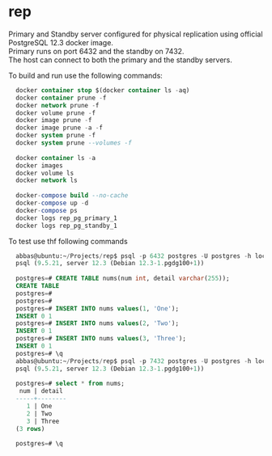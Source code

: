 # rep
Primary and Standby server configured for physical replication using official PostgreSQL 12.3 docker image.  
  Primary runs on port 6432 and the standby on 7432.  
  The host can connect to both the primary and the standby servers.  
  
  To build and run use the following commands:  
```sql
  docker container stop $(docker container ls -aq)  
  docker container prune -f  
  docker network prune -f  
  docker volume prune -f  
  docker image prune -f  
  docker image prune -a -f  
  docker system prune -f  
  docker system prune --volumes -f  
  
  docker container ls -a  
  docker images  
  docker volume ls  
  docker network ls  
  
  docker-compose build --no-cache  
  docker-compose up -d  
  docker-compose ps  
  docker logs rep_pg_primary_1  
  docker logs rep_pg_standby_1  
```
  To test use thf following commands  
```sql
  abbas@ubuntu:~/Projects/rep$ psql -p 6432 postgres -U postgres -h localhost  
  psql (9.5.21, server 12.3 (Debian 12.3-1.pgdg100+1))  
  
  postgres=# CREATE TABLE nums(num int, detail varchar(255));  
  CREATE TABLE  
  postgres=#  
  postgres=#  
  postgres=# INSERT INTO nums values(1, 'One');  
  INSERT 0 1  
  postgres=# INSERT INTO nums values(2, 'Two');  
  INSERT 0 1  
  postgres=# INSERT INTO nums values(3, 'Three');  
  INSERT 0 1  
  postgres=# \q  
  abbas@ubuntu:~/Projects/rep$ psql -p 7432 postgres -U postgres -h localhost  
  psql (9.5.21, server 12.3 (Debian 12.3-1.pgdg100+1))  
    
  postgres=# select * from nums;  
   num | detail   
  -----+--------  
     1 | One  
     2 | Two  
     3 | Three  
  (3 rows)  
    
  postgres=# \q  
```
